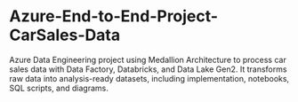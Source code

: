 # Azure-End-to-End-Project-CarSales-Data
Azure Data Engineering project using Medallion Architecture to process car sales data with Data Factory, Databricks, and Data Lake Gen2. It transforms raw data into analysis-ready datasets, including implementation, notebooks, SQL scripts, and diagrams.

